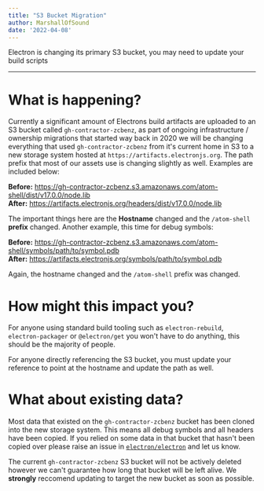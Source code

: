 ```yaml
---
title: "S3 Bucket Migration"
author: MarshallOfSound
date: '2022-04-08'
---
```


Electron is changing its primary S3 bucket, you may need to update your build scripts

---

# What is happening?

Currently a significant amount of Electrons build artifacts are uploaded to an S3 bucket called `gh-contractor-zcbenz`, as part of ongoing infrastructure / ownership migrations that started way back in 2020 we will be changing everything that used `gh-contractor-zcbenz` from it's current home in S3 to a new storage system hosted at `https://artifacts.electronjs.org`.  The path prefix that most of our assets use is changing slightly as well.  Examples are included below:

**Before:** https://gh-contractor-zcbenz.s3.amazonaws.com/atom-shell/dist/v17.0.0/node.lib  
**After:** https://artifacts.electronjs.org/headers/dist/v17.0.0/node.lib  

The important things here are the **Hostname** changed and the `/atom-shell` **prefix** changed.  Another example, this time for debug symbols:

**Before:** https://gh-contractor-zcbenz.s3.amazonaws.com/atom-shell/symbols/path/to/symbol.pdb  
**After:** https://artifacts.electronjs.org/symbols/path/to/symbol.pdb  

Again, the hostname changed and the `/atom-shell` prefix was changed.

# How might this impact you?

For anyone using standard build tooling such as `electron-rebuild`, `electron-packager` or `@electron/get` you won't have to do anything, this should be the majority of people.

For anyone directly referencing the S3 bucket, you must update your reference to point at the hostname and update the path as well.

# What about existing data?

Most data that existed on the `gh-contractor-zcbenz` bucket has been cloned into the new storage system. This means all debug symbols and all headers have been copied.  If you relied on some data in that bucket that hasn't been copied over please raise an issue in [`electron/electron`](https://github.com/electron/electron) and let us know.

The current `gh-contractor-zcbenz` S3 bucket will not be actively deleted however we can't guarantee how long that bucket will be left alive.  We **strongly** reccomend updating to target the new bucket as soon as possible.
